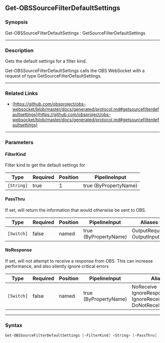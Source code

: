 Get-OBSSourceFilterDefaultSettings
----------------------------------




### Synopsis
Get-OBSSourceFilterDefaultSettings : GetSourceFilterDefaultSettings



---


### Description

Gets the default settings for a filter kind.


Get-OBSSourceFilterDefaultSettings calls the OBS WebSocket with a request of type GetSourceFilterDefaultSettings.



---


### Related Links
* [https://github.com/obsproject/obs-websocket/blob/master/docs/generated/protocol.md#getsourcefilterdefaultsettings](https://github.com/obsproject/obs-websocket/blob/master/docs/generated/protocol.md#getsourcefilterdefaultsettings)





---


### Parameters
#### **FilterKind**

Filter kind to get the default settings for






|Type      |Required|Position|PipelineInput        |
|----------|--------|--------|---------------------|
|`[String]`|true    |1       |true (ByPropertyName)|



#### **PassThru**

If set, will return the information that would otherwise be sent to OBS.






|Type      |Required|Position|PipelineInput        |Aliases                      |
|----------|--------|--------|---------------------|-----------------------------|
|`[Switch]`|false   |named   |true (ByPropertyName)|OutputRequest<br/>OutputInput|



#### **NoResponse**

If set, will not attempt to receive a response from OBS.
This can increase performance, and also silently ignore critical errors






|Type      |Required|Position|PipelineInput        |Aliases                                                                |
|----------|--------|--------|---------------------|-----------------------------------------------------------------------|
|`[Switch]`|false   |named   |true (ByPropertyName)|NoReceive<br/>IgnoreResponse<br/>IgnoreReceive<br/>DoNotReceiveResponse|





---


### Syntax
```PowerShell
Get-OBSSourceFilterDefaultSettings [-FilterKind] <String> [-PassThru] [-NoResponse] [<CommonParameters>]
```

